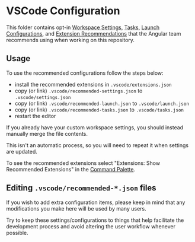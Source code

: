 # VSCode Configuration

This folder contains opt-in [Workspace Settings](https://code.visualstudio.com/docs/getstarted/settings), [Tasks](https://code.visualstudio.com/docs/editor/tasks), [Launch Configurations](https://code.visualstudio.com/Docs/editor/debugging#_launch-configurations), and [Extension Recommendations](https://code.visualstudio.com/docs/editor/extension-gallery#_workspace-recommended-extensions) that the Angular team recommends using when working on this repository.

## Usage

To use the recommended configurations follow the steps below:

- install the recommended extensions in `.vscode/extensions.json`
- copy (or link) `.vscode/recommended-settings.json` to `.vscode/settings.json`
- copy (or link) `.vscode/recommended-launch.json` to `.vscode/launch.json`
- copy (or link) `.vscode/recommended-tasks.json` to `.vscode/tasks.json`
- restart the editor

If you already have your custom workspace settings, you should instead manually merge the file contents.

This isn't an automatic process, so you will need to repeat it when settings are updated.

To see the recommended extensions select "Extensions: Show Recommended Extensions" in the [Command Palette](https://code.visualstudio.com/docs/getstarted/userinterface#_command-palette).

## Editing `.vscode/recommended-*.json` files

If you wish to add extra configuration items, please keep in mind that any modifications you make here will be used by many users.

Try to keep these settings/configurations to things that help facilitate the development process and avoid altering the user workflow whenever possible.
